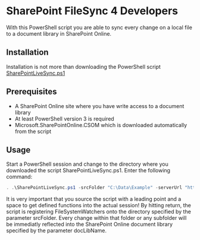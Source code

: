 # SharePoint FileSync 4 Developers
With this PowerShell script you are able to sync every change on a local file to a document library in SharePoint Online.

## Installation
Installation is not more than downloading the PowerShell script [SharePointLiveSync.ps1](https://raw.githubusercontent.com/TVDKoni/SharePointFileSync4Developers/master/SharePointLiveSync.ps1)

## Prerequisites
* A SharePoint Online site where you have write access to a document library
* At least PowerShell version 3 is required
* Microsoft.SharePointOnline.CSOM which is downloaded automatically from the script

## Usage
Start a PowerShell session and change to the directory where you downloaded the script SharePointLiveSync.ps1. Enter the following command:

```PowerShell
. .\SharePointLiveSync.ps1 -srcFolder "C:\Data\Example" -serverUrl "https://yourtenant.sharepoint.com" -siteUrl "/sites/yoursite" -docLibName "Style Library"
```

It is very important that you source the script with a leading point and a space to get defined functions into the actual session!
By hitting return, the script is registering FileSystemWatchers onto the directory specified by the parameter srcFolder. Every change within that folder or any subfolder will be immediatly reflected into the SharePoint Online document library specified by the parameter docLibName.


